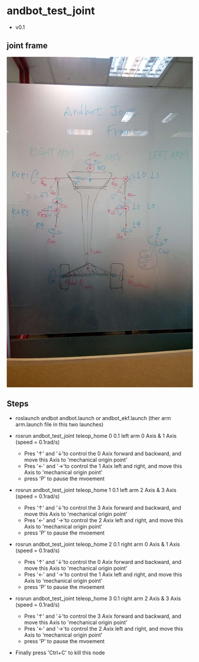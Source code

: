 # andbot_test_joint
* v0.1

## joint frame 
![](https://github.com/ChingHengWang/andbot_test_joint/blob/master/ref/joint_frame.jpeg)

## Steps
* roslaunch andbot andbot.launch or andbot_ekf.launch (ther arm arm.launch file in this two launches)

* rosrun andbot_test_joint teleop_home 0 0.1 left arm 0 Axis & 1 Axis (speed = 0.1rad/s)
  * Pres '↑' and '↓'to control the 0 Axix forward and backward, and move this Axis to 'mechanical origin point'
  * Pres '←' and '→'to control the 1 Axix left and right, and move this Axis to 'mechanical origin point'
  * press 'P' to pause the mvoement
  
* rosrun andbot_test_joint teleop_home 1 0.1 left arm 2 Axis & 3 Axis (speed = 0.1rad/s)
  * Pres '↑' and '↓'to control the 3 Axix forward and backward, and move this Axis to 'mechanical origin point'
  * Pres '←' and '→'to control the 2 Axix left and right, and move this Axis to 'mechanical origin point'
  * press 'P' to pause the mvoement
  
* rosrun andbot_test_joint teleop_home 2 0.1 right arm 0 Axis & 1 Axis (speed = 0.1rad/s)
   * Pres '↑' and '↓'to control the 0 Axix forward and backward, and move this Axis to 'mechanical origin point'
  * Pres '←' and '→'to control the 1 Axix left and right, and move this Axis to 'mechanical origin point'
  * press 'P' to pause the mvoement
  
* rosrun andbot_test_joint teleop_home 3 0.1 right arm 2 Axis & 3 Axis (speed = 0.1rad/s)
  * Pres '↑' and '↓'to control the 3 Axix forward and backward, and move this Axis to 'mechanical origin point'
  * Pres '←' and '→'to control the 2 Axix left and right, and move this Axis to 'mechanical origin point'
  * press 'P' to pause the mvoement

* Finally press 'Ctrl+C' to kill this node

